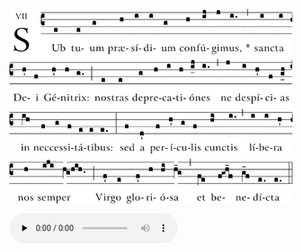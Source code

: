 ![](images/sub-tuum-praesidium.svg.png)

<audio src="https://storage.googleapis.com/kyriale/19-sub-tuum-praesisum--st.m4a" controls="controls" preload="none"></audio>
